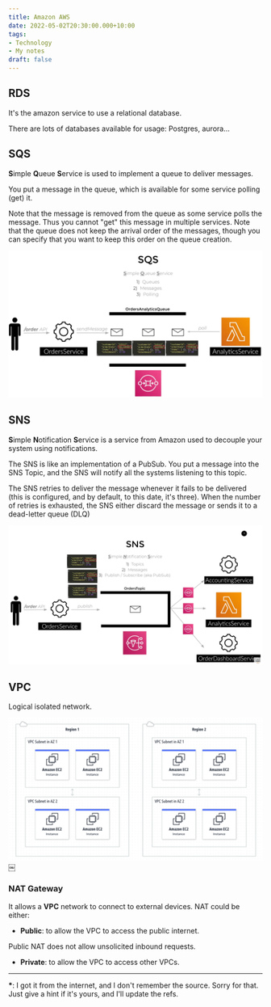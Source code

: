 ```yaml
---
title: Amazon AWS
date: 2022-05-02T20:30:00.000+10:00
tags:
- Technology
- My notes
draft: false
---
```

## RDS

It's the amazon service to use a relational database.

There are lots of databases available for usage: Postgres, aurora…

## SQS

**S**imple **Q**ueue **S**ervice is used to implement a queue to deliver messages.

You put a message in the queue, which is available for some service polling (get) it.

Note that the message is removed from the queue as some service polls the message. Thus you cannot "get" this message in multiple services. Note that the queue does not keep the arrival order of the messages, though you can specify that you want to keep this order on the queue creation.

![sqs](./sqs.png "*")

## SNS

**S**imple **N**otification **S**ervice is a service from Amazon used to decouple your system using notifications.

The SNS is like an implementation of a PubSub. You put a message into the SNS Topic, and the SNS will notify all the systems listening to this topic.

The SNS retries to deliver the message whenever it fails to be delivered (this is configured, and by default, to this date, it's three). When the number of retries is exhausted, the SNS either discard the message or sends it to a dead-letter queue (DLQ)

![sns](./sns.png "*")

## VPC

Logical isolated network.

![vpc](./vpc.png)￼

### NAT Gateway

It allows a **VPC** network to connect to external devices. NAT could be either:
- **Public**: to allow the VPC to access the public internet.

Public NAT does not allow unsolicited inbound requests.

- **Private**: to allow the VPC to access other VPCs.

---

**\***: I got it from the internet, and I don't remember the source. Sorry for that. Just give a hint if it's yours, and I'll update the refs.
